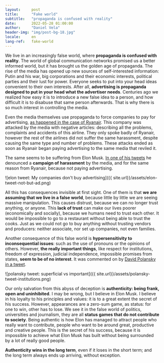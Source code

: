 ```yaml
---
layout:     post
title:      "Fake world"
subtitle:   "propaganda is confused with reality"
date:       2022-05-28 01:00:00
author:     "Daniel Vela"
header-img: "img/post-bg-18.jpg"
locale:     en
lang-ref:   fake-world
---
```


We live in an increasingly false world, where **propaganda is confused with reality**. The world of global communication networks promised us a better informed world, but it has brought us the golden age of propaganda. The rise of the media has opened up new sources of self-interested information: Putin and his war, big corporations and their economic interests, political parties and their lust for power. Everyone seeks to put into your head ideas convenient to their own interests. After all, **advertising is propaganda designed to put in your head what the advertiser needs**. Centuries ago we realized how easy it is to introduce a new false idea to a person, and how difficult it is to disabuse that same person afterwards. That is why there is so much interest in controlling the media.

Even the media themselves use propaganda to force companies to pay for advertising, [as happened in the case of Ryanair](https://www-elblogsalmon-com.translate.goog/empresas/el-desprestigio-a-ryanair-no-esta-justificado-y-lo-demostramos?_x_tr_sl=es&_x_tr_tl=en&_x_tr_hl=en&_x_tr_pto=wapp). This company was attacked by the media with negative articles: describing all the problems, complaints and accidents of this airline. They only spoke badly of Ryanair, however the rest of the airlines did not suffer the same harassment, despite causing the same type and number of problems. These attacks ended as soon as Ryanair began paying advertising to the same media that reviled it.

The same seems to be suffering from Elon Musk. [In one of his tweets](https://twitter.com/elonmusk/status/1530342964748328960) he denounced a **campaign of harassment** by the media, and for the same reason from Ryanair, because not paying advertising.

![elon tweet: My companies don't buy advertising]({{ site.url}}/assets/elon-tweet-not-but-ad.png)

All this has consequences invisible at first sight. One of them is that **we are assuming that we live in a false world**, because little by little we are seeing massive manipulation. This causes distrust, because we can no longer trust anything, or anyone. This **lack of trust** can make our lives poorer (economically and socially), because we humans need to trust each other. It would be impossible to go to a restaurant without being able to trust the cooks. Just as we could not go to buy anything without trusting vendors and producers: neither associate, nor set up companies, not even families.

Another consequence of this false world is **hypersensitivity to inconsequential issues**: such as the use of pronouns or the opinions of others. However, **the really important things**, like respect for institutions, freedom of expression, judicial independence, impossible promises from states, **seem to be of no interest**. It was commented on by [David Polansky in a tweet](https://twitter.com/polanskydj/status/1530242120778383360).

![polansky tweet: superficial vs important]({{ site.url}}/assets/polansky-tweet-institutions.png)

Our only salvation from this abyss of deception is **authenticity: being frank, open and uninhibited**. I may be wrong, but I believe in Elon Musk. I believe in his loyalty to his principles and values: it is to a great extent the secret of his success. However, appearances are a zero-sum game, as status: for one to win, other has to lose. We see it in the false world of politics, universities and journalism, they are all **status games that do not contribute to society**. Being authentic is how Elon has managed to attract people who really want to contribute, people who want to be around great, productive and creative people. This is the secret of his success, because it is impossible to achieve what Elon Musk has built without being surrounded by a lot of really good people.

**Authenticity wins in the long term**, even if it loses in the short term; and the long term always ends up arriving, without exception.